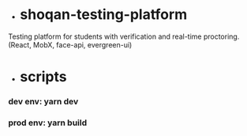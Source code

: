 - # shoqan-testing-platform
Testing platform for students with verification and real-time proctoring. (React, MobX, face-api, evergreen-ui)

- # scripts
### dev env: yarn dev
### prod env: yarn build
